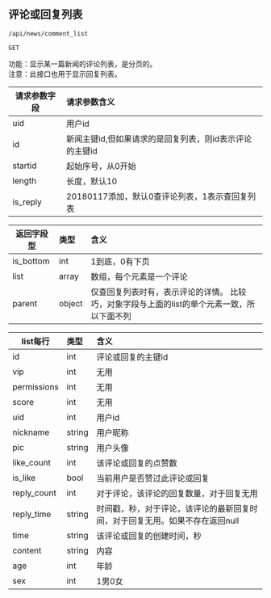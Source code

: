 ## 评论或回复列表

~~~
/api/news/comment_list
~~~
~~~
GET
~~~


功能：显示某一篇新闻的评论列表，是分页的。  
注意：此接口也用于显示回复列表。
 

| 请求参数字段        | 请求参数含义  |
| -------- |:------|
|uid  |  用户id|
|id  | 新闻主键id,但如果请求的是回复列表，则id表示评论的主键id |
|startid  | 起始序号，从0开始 |
|length  | 长度，默认10 |
|is_reply  | 20180117添加，默认0查评论列表，1表示查回复列表 |



|返回字段型 |类型 | 含义 |
| -------- |:------|:------|
|   is_bottom   | int | 1到底，0有下页  |
|  list   | array | 数组，每个元素是一个评论  |
|  parent   | object | 仅查回复列表时有，表示评论的详情。  比较巧，对象字段与上面的list的单个元素一致，所以下面不列  |


|list每行 |类型 | 含义 |
| -------- |:------|:------|
|   id   | int | 评论或回复的主键id  |
|   vip   | int | 无用  |
|   permissions   | int | 无用  |
|   score   | int | 无用  |
|   uid   | int | 用户id  |
|   nickname   | string | 用户昵称  |
|   pic   | string | 用户头像  |
|   like_count   | int | 该评论或回复的点赞数  |
|   is_like   | bool | 当前用户是否赞过此评论或回复  |
|   reply_count   | int | 对于评论，该评论的回复数量，对于回复无用  |
|   reply_time   | string | 时间戳，秒，对于评论，该评论的最新回复时间，对于回复无用。如果不存在返回null  |
|   time   | string | 该评论或回复的创建时间，秒  |
|   content   | string | 内容  |
|   age   | int | 年龄  |
|   sex   | int | 1男0女  |

 




